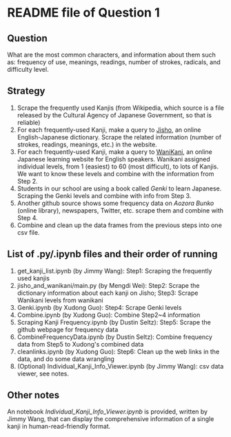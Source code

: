 # README file of Question 1

## Question

What are the most common characters, and information about them such as: frequency of use, meanings, readings, number of strokes, radicals, and difficulty level.

## Strategy

1. Scrape the frequently used Kanjis (from Wikipedia, which source is a file released by the Cultural Agency of Japanese Government, so that is reliable)
2. For each frequently-used Kanji, make a query to [Jisho](jisho.org), an online English-Japanese dictionary. Scrape the related information (number of strokes, readings, meanings, etc.) in the website.
3. For each frequently-used Kanji, make a query to [WaniKani](wanikani.com), an online Japanese learning website for English speakers. Wanikani assigned individual levels, from 1 (easiest) to 60 (most difficult), to lots of Kanjis. We want to know these levels and combine with the information from Step 2.
4. Students in our school are using a book called *Genki* to learn Japanese. Scraping the Genki levels and combine with info from Step 3.
5. Another github source shows some frequency data on *Aozora Bunko* (online library), newspapers, Twitter, etc. scrape them and combine with Step 4.
6. Combine and clean up the data frames from the previous steps into one csv file.

## List of .py/.ipynb files and their order of running

1. get_kanji_list.ipynb (by Jimmy Wang): Step1: Scraping the frequently used kanjis
2. jisho_and_wanikani/main.py (by Mengdi Wei): Step2: Scrape the dictionary information about each kanji on Jisho; Step3: Scrape Wanikani levels from wanikani
3. Genki.ipynb (by Xudong Guo): Step4: Scrape Genki levels
4. Combine.ipynb (by Xudong Guo): Combine Step2~4 information
5. Scraping Kanji Frequency.ipynb (by Dustin Seltz): Step5: Scrape the github webpage for frequency data
6. CombineFrequencyData.ipynb (by Dustin Seltz): Combine frequency data from Step5 to Xudong's combined data
7. cleanlinks.ipynb (by Xudong Guo): Step6: Clean up the web links in the data, and do some data wrangling
8. (Optional) Individual_Kanji_Info_Viewer.ipynb (by Jimmy Wang): csv data viewer, see notes.

## Other notes

An notebook *Individual_Kanji_Info_Viewer.ipynb* is provided, written by Jimmy Wang, that can display the comprehensive information of a single kanji in human-read-friendly format.
